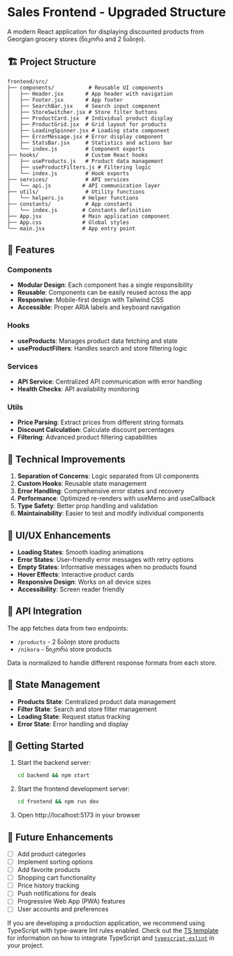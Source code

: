 # Sales Frontend - Upgraded Structure

A modern React application for displaying discounted products from Georgian grocery stores (ნიკორა and 2 ნაბიჯი).

## 🏗️ Project Structure

```
frontend/src/
├── components/           # Reusable UI components
│   ├── Header.jsx       # App header with navigation
│   ├── Footer.jsx       # App footer
│   ├── SearchBar.jsx    # Search input component
│   ├── StoreSwitcher.jsx # Store filter buttons
│   ├── ProductCard.jsx  # Individual product display
│   ├── ProductGrid.jsx  # Grid layout for products
│   ├── LoadingSpinner.jsx # Loading state component
│   ├── ErrorMessage.jsx # Error display component
│   ├── StatsBar.jsx     # Statistics and actions bar
│   └── index.js         # Component exports
├── hooks/               # Custom React hooks
│   ├── useProducts.js   # Product data management
│   ├── useProductFilters.js # Filtering logic
│   └── index.js         # Hook exports
├── services/            # API services
│   └── api.js          # API communication layer
├── utils/               # Utility functions
│   └── helpers.js      # Helper functions
├── constants/           # App constants
│   └── index.js        # Constants definition
├── App.jsx             # Main application component
├── App.css             # Global styles
└── main.jsx            # App entry point
```

## 🚀 Features

### Components
- **Modular Design**: Each component has a single responsibility
- **Reusable**: Components can be easily reused across the app
- **Responsive**: Mobile-first design with Tailwind CSS
- **Accessible**: Proper ARIA labels and keyboard navigation

### Hooks
- **useProducts**: Manages product data fetching and state
- **useProductFilters**: Handles search and store filtering logic

### Services
- **API Service**: Centralized API communication with error handling
- **Health Checks**: API availability monitoring

### Utils
- **Price Parsing**: Extract prices from different string formats
- **Discount Calculation**: Calculate discount percentages
- **Filtering**: Advanced product filtering capabilities

## 🔧 Technical Improvements

1. **Separation of Concerns**: Logic separated from UI components
2. **Custom Hooks**: Reusable state management
3. **Error Handling**: Comprehensive error states and recovery
4. **Performance**: Optimized re-renders with useMemo and useCallback
5. **Type Safety**: Better prop handling and validation
6. **Maintainability**: Easier to test and modify individual components

## 🎨 UI/UX Enhancements

- **Loading States**: Smooth loading animations
- **Error States**: User-friendly error messages with retry options
- **Empty States**: Informative messages when no products found
- **Hover Effects**: Interactive product cards
- **Responsive Design**: Works on all device sizes
- **Accessibility**: Screen reader friendly

## 📡 API Integration

The app fetches data from two endpoints:
- `/products` - 2 ნაბიჯი store products
- `/nikora` - ნიკორა store products

Data is normalized to handle different response formats from each store.

## 🔄 State Management

- **Products State**: Centralized product data management
- **Filter State**: Search and store filter management
- **Loading State**: Request status tracking
- **Error State**: Error handling and display

## 🚀 Getting Started

1. Start the backend server:
   ```bash
   cd backend && npm start
   ```

2. Start the frontend development server:
   ```bash
   cd frontend && npm run dev
   ```

3. Open http://localhost:5173 in your browser

## 🔮 Future Enhancements

- [ ] Add product categories
- [ ] Implement sorting options
- [ ] Add favorite products
- [ ] Shopping cart functionality
- [ ] Price history tracking
- [ ] Push notifications for deals
- [ ] Progressive Web App (PWA) features
- [ ] User accounts and preferences

If you are developing a production application, we recommend using TypeScript with type-aware lint rules enabled. Check out the [TS template](https://github.com/vitejs/vite/tree/main/packages/create-vite/template-react-ts) for information on how to integrate TypeScript and [`typescript-eslint`](https://typescript-eslint.io) in your project.
